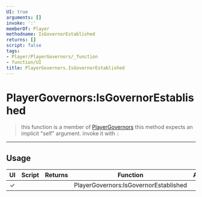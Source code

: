 ```yaml
---
UI: true
arguments: []
invoke: ':'
memberOf: Player
methodname: IsGovernorEstablished
returns: []
script: false
tags:
- Player/PlayerGovernors/_function
- function/UI
title: PlayerGovernors.IsGovernorEstablished
---
```

# PlayerGovernors:IsGovernorEstablished
> this function is a member of [PlayerGovernors](civ-6/lua/PlayerGovernors.md)
> this method expects an implicit "self" argument. invoke it with `:`
-----
## Usage
|  UI | Script | Returns | Function | Arguments |
|:---:|:------:|-------:|:--------:|:---------|
|✓| ||PlayerGovernors:IsGovernorEstablished||
